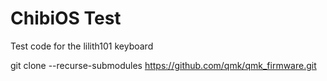 # ChibiOS Test

Test code for the lilith101 keyboard

git clone --recurse-submodules https://github.com/qmk/qmk_firmware.git

